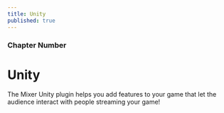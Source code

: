 ```yaml
---
title: Unity
published: true
---
```


### Chapter Number

# Unity

The Mixer Unity plugin helps you add features to your game that let the audience interact with people streaming your game!